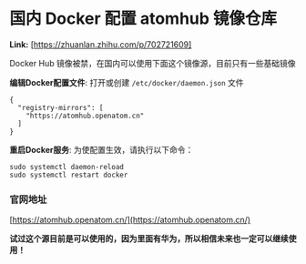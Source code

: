 # 国内 Docker 配置 atomhub 镜像仓库



 **Link:** [https://zhuanlan.zhihu.com/p/702721609]



Docker Hub 镜像被禁，在国内可以使用下面这个镜像源，目前只有一些基础镜像

**编辑Docker配置文件**: 打开或创建 `/etc/docker/daemon.json` 文件

```
{
  "registry-mirrors": [
    "https://atomhub.openatom.cn"
  ]
}
```

**重启Docker服务**: 为使配置生效，请执行以下命令：

```
sudo systemctl daemon-reload
sudo systemctl restart docker
```
### 官网地址  

[https://atomhub.openatom.cn/](https://atomhub.openatom.cn/)

  


**试过这个源目前是可以使用的，因为里面有华为，所以相信未来也一定可以继续使用！**

